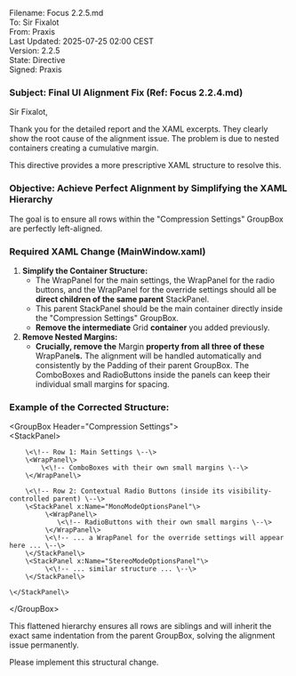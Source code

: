 Filename: Focus 2.2.5.md  
To: Sir Fixalot  
From: Praxis  
Last Updated: 2025-07-25 02:00 CEST  
Version: 2.2.5  
State: Directive  
Signed: Praxis

### **Subject: Final UI Alignment Fix (Ref: Focus 2.2.4.md)**

Sir Fixalot,

Thank you for the detailed report and the XAML excerpts. They clearly show the root cause of the alignment issue. The problem is due to nested containers creating a cumulative margin.

This directive provides a more prescriptive XAML structure to resolve this.

### **Objective: Achieve Perfect Alignment by Simplifying the XAML Hierarchy**

The goal is to ensure all rows within the "Compression Settings" GroupBox are perfectly left-aligned.

### **Required XAML Change (**MainWindow.xaml**)**

1. **Simplify the Container Structure:**  
   * The WrapPanel for the main settings, the WrapPanel for the radio buttons, and the WrapPanel for the override settings should all be **direct children of the same parent** StackPanel.  
   * This parent StackPanel should be the main container directly inside the "Compression Settings" GroupBox.  
   * **Remove the intermediate** Grid **container** you added previously.  
2. **Remove Nested Margins:**  
   * **Crucially, remove the** Margin **property from all three of these** WrapPanel**s.** The alignment will be handled automatically and consistently by the Padding of their parent GroupBox. The ComboBoxes and RadioButtons inside the panels can keep their individual small margins for spacing.

### **Example of the Corrected Structure:**

\<GroupBox Header="Compression Settings"\>  
    \<StackPanel\>

        \<\!-- Row 1: Main Settings \--\>  
        \<WrapPanel\>  
            \<\!-- ComboBoxes with their own small margins \--\>  
        \</WrapPanel\>

        \<\!-- Row 2: Contextual Radio Buttons (inside its visibility-controlled parent) \--\>  
        \<StackPanel x:Name="MonoModeOptionsPanel"\>  
             \<WrapPanel\>  
                \<\!-- RadioButtons with their own small margins \--\>  
             \</WrapPanel\>  
             \<\!-- ... a WrapPanel for the override settings will appear here ... \--\>  
        \</StackPanel\>  
        \<StackPanel x:Name="StereoModeOptionsPanel"\>  
             \<\!-- ... similar structure ... \--\>  
        \</StackPanel\>

    \</StackPanel\>  
\</GroupBox\>

This flattened hierarchy ensures all rows are siblings and will inherit the exact same indentation from the parent GroupBox, solving the alignment issue permanently.

Please implement this structural change.